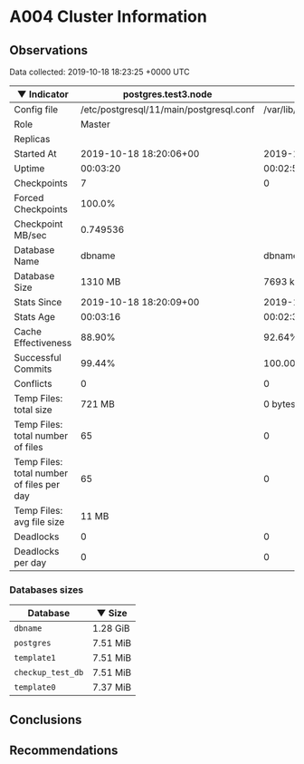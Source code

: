 # A004 Cluster Information #

## Observations ##
Data collected: 2019-10-18 18:23:25 +0000 UTC  

|&#9660;&nbsp;Indicator | postgres.test3.node | postgres.test1.node | postgres.test2.node |
|--------|-------|-------- |-------- |
|Config file |/etc/postgresql/11/main/postgresql.conf|/var/lib/postgresql/11/data1/postgresql.conf|/var/lib/postgresql/11/data2/postgresql.conf|
|Role |Master|<no value>|<no value>|
|Replicas ||<no value>|<no value>|
|Started At |2019-10-18&nbsp;18:20:06+00|2019-10-18 18:20:14+00|2019-10-18 18:20:18+00|
|Uptime |00:03:20|00:02:59|00:03:02|
|Checkpoints |7|0|0|
|Forced Checkpoints |100.0%|<no value>|<no value>|
|Checkpoint MB/sec |0.749536|<no value>|<no value>|
|Database Name |dbname|dbname|dbname|
|Database Size |1310&nbsp;MB|7693 kB|7701 kB|
|Stats Since |2019-10-18&nbsp;18:20:09+00|2019-10-18 18:20:37+00|2019-10-18 18:20:37+00|
|Stats Age |00:03:16|00:02:36|00:02:43|
|Cache Effectiveness |88.90%|92.64%|92.64%|
|Successful Commits |99.44%|100.00%|100.00%|
|Conflicts |0|0|0|
|Temp Files: total size |721&nbsp;MB|0 bytes|0 bytes|
|Temp Files: total number of files |65|0|0|
|Temp Files: total number of files per day |65|0|0|
|Temp Files: avg file size |11&nbsp;MB|<no value>|<no value>|
|Deadlocks |0|0|0|
|Deadlocks per day |0|0|0|


### Databases sizes ###

| Database | &#9660;&nbsp;Size |
|----------|--------|
| `dbname` | 1.28&nbsp;GiB |
| `postgres` | 7.51&nbsp;MiB |
| `template1` | 7.51&nbsp;MiB |
| `checkup_test_db` | 7.51&nbsp;MiB |
| `template0` | 7.37&nbsp;MiB |


## Conclusions ##


## Recommendations ##

